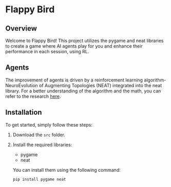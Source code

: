 # Flappy Bird

## Overview
Welcome to Flappy Bird! This project utilizes the pygame and neat libraries to create a game where AI agents play for you and enhance their performance in each session, using RL.

## Agents
The improvement of agents is driven by a reinforcement learning algorithm- NeuroEvolution of Augmenting Topologies (NEAT) integrated into the neat library. For a better understanding of the algorithm and the math, you can refer to the research [here](https://nn.cs.utexas.edu/downloads/papers/stanley.ec02.pdf).

## Installation
To get started, simply follow these steps:
1. Download the `src` folder.
2. Install the required libraries:
   - pygame
   - neat

   You can install them using the following command:
   ```bash
   pip install pygame neat
   ```
